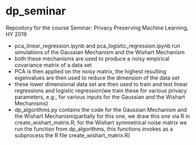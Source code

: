 # dp_seminar
Repository for the course Seminar: Privacy Preserving Machine Learning, HY 2019  

- pca_linear_regression.ipynb and pca_logistic_regression.ipynb run simulations of the Gaussian Mechanism and the Wishart Mechanism  
- both these mechanisms are used to produce a noisy empirical covariance matrix of a data set  
- PCA is then applied on the noisy matrix, the highest resulting eigenvalues are then used to reduce the dimension of the data set   
- these lower dimensional data set are then used to train and test linear regressions and logistic regression(we train these for various privacy parameters, e.g., for various inputs for the Gaussian and the Wishart Mechanisms)  
- dp_algorithms.py contains the code for the Gaussian Mechanism and the Wishart Mechanism(partially for this one, we draw this one via R in create_wishart_matrix.R; for the Wishart symmetrical noise matrix we run the function from dp_algorithms, this functions invokes as a subprocess the R file create_wishart_matrix.R)  
